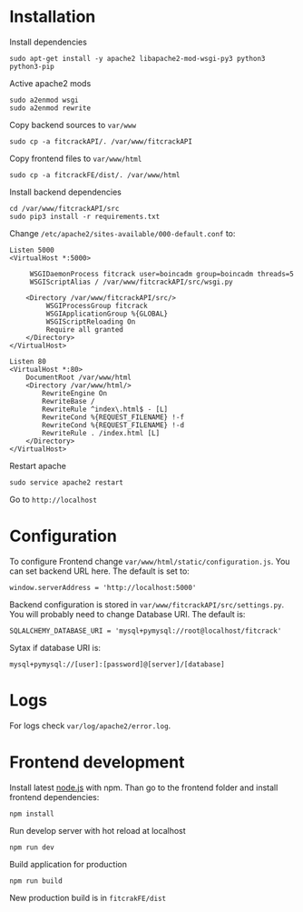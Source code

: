 # Installation

Install dependencies

    sudo apt-get install -y apache2 libapache2-mod-wsgi-py3 python3 python3-pip 

Active apache2 mods

    sudo a2enmod wsgi 
    sudo a2enmod rewrite


Copy backend sources to `var/www`

    sudo cp -a fitcrackAPI/. /var/www/fitcrackAPI


Copy frontend files to `var/www/html`
    
    sudo cp -a fitcrackFE/dist/. /var/www/html


Install backend dependencies

    cd /var/www/fitcrackAPI/src
    sudo pip3 install -r requirements.txt 


Change `/etc/apache2/sites-available/000-default.conf` to:

	Listen 5000
	<VirtualHost *:5000>

		 WSGIDaemonProcess fitcrack user=boincadm group=boincadm threads=5
		 WSGIScriptAlias / /var/www/fitcrackAPI/src/wsgi.py

		<Directory /var/www/fitcrackAPI/src/>
			 WSGIProcessGroup fitcrack
			 WSGIApplicationGroup %{GLOBAL}
			 WSGIScriptReloading On
			 Require all granted
		</Directory>
	</VirtualHost>

	Listen 80
	<VirtualHost *:80>
		DocumentRoot /var/www/html
		<Directory /var/www/html/>
			RewriteEngine On
			RewriteBase /
			RewriteRule ^index\.html$ - [L]
			RewriteCond %{REQUEST_FILENAME} !-f
			RewriteCond %{REQUEST_FILENAME} !-d
			RewriteRule . /index.html [L]
		</Directory>
	</VirtualHost>


Restart apache

    sudo service apache2 restart


Go to `http://localhost`




# Configuration

To configure Frontend change `var/www/html/static/configuration.js`. You can set backend URL here. The default is set to:
    
    window.serverAddress = 'http://localhost:5000'


Backend configuration is stored in `var/www/fitcrackAPI/src/settings.py`. You will probably need to change Database URI. The default is:

    SQLALCHEMY_DATABASE_URI = 'mysql+pymysql://root@localhost/fitcrack'

Sytax if database URI is:

    mysql+pymysql://[user]:[password]@[server]/[database]




# Logs

For logs check `var/log/apache2/error.log`.




# Frontend development

Install latest [node.js](https://nodejs.org/en/download/) with npm. Than go to the frontend folder and install frontend dependencies:

    npm install

Run develop server with hot reload at localhost

    npm run dev

Build application for production 

    npm run build

New production build is in `fitcrakFE/dist`
